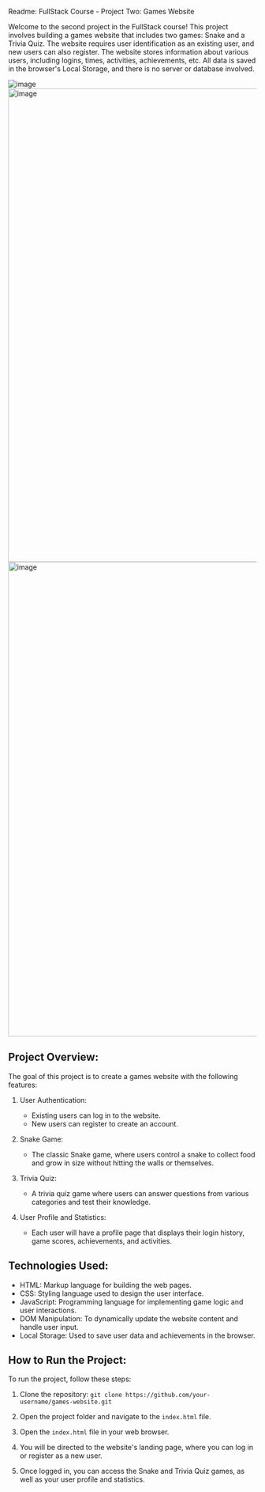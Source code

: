 Readme: FullStack Course - Project Two: Games Website

Welcome to the second project in the FullStack course! This project involves building a games website that includes two games: Snake and a Trivia Quiz. The website requires user identification as an existing user, and new users can also register. The website stores information about various users, including logins, times, activities, achievements, etc. All data is saved in the browser's Local Storage, and there is no server or database involved.

![image](https://github.com/HeroutRozilyo/Project2-FullStack/assets/73179974/0290bbdc-2482-4923-9eaf-29c8965a638f)
<img width="958" alt="image" src="https://github.com/HeroutRozilyo/Project2-FullStack/assets/73179974/119f6d74-158e-4c25-9875-2885243552a6">
<img width="960" alt="image" src="https://github.com/HeroutRozilyo/Project2-FullStack/assets/73179974/de338e14-3edc-4da0-baaa-9d0c24d19ef4">

## Project Overview:

The goal of this project is to create a games website with the following features:

1. User Authentication:
   - Existing users can log in to the website.
   - New users can register to create an account.

2. Snake Game:
   - The classic Snake game, where users control a snake to collect food and grow in size without hitting the walls or themselves.

3. Trivia Quiz:
   - A trivia quiz game where users can answer questions from various categories and test their knowledge.

4. User Profile and Statistics:
   - Each user will have a profile page that displays their login history, game scores, achievements, and activities.

## Technologies Used:

- HTML: Markup language for building the web pages.
- CSS: Styling language used to design the user interface.
- JavaScript: Programming language for implementing game logic and user interactions.
- DOM Manipulation: To dynamically update the website content and handle user input.
- Local Storage: Used to save user data and achievements in the browser.

## How to Run the Project:

To run the project, follow these steps:

1. Clone the repository: `git clone https://github.com/your-username/games-website.git`

2. Open the project folder and navigate to the `index.html` file.

3. Open the `index.html` file in your web browser.

4. You will be directed to the website's landing page, where you can log in or register as a new user.

5. Once logged in, you can access the Snake and Trivia Quiz games, as well as your user profile and statistics.




